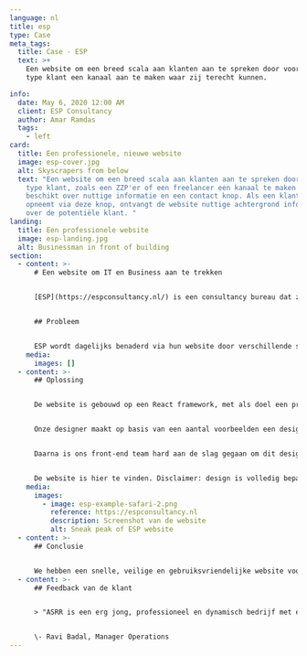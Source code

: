 ```yaml
---
language: nl
title: esp
type: Case
meta_tags:
  title: Case - ESP
  text: >+
    Een website om een breed scala aan klanten aan te spreken door voor elke
    type klant een kanaal aan te maken waar zij terecht kunnen.

info:
  date: May 6, 2020 12:00 AM
  client: ESP Consultancy
  author: Amar Ramdas
  tags:
    - left
card:
  title: Een professionele, nieuwe website
  image: esp-cover.jpg
  alt: Skyscrapers from below
  text: "Een website om een breed scala aan klanten aan te spreken door voor elke
    type klant, zoals een ZZP'er of een freelancer een kanaal te maken dat
    beschikt over nuttige informatie en een contact knop. Als een klant contact
    opneemt via deze knop, ontvangt de website nuttige achtergrond informatie
    over de potentiële klant. "
landing:
  title: Een professionele website
  image: esp-landing.jpg
  alt: Businessman in front of building
section:
  - content: >-
      # Een website om IT en Business aan te trekken


      [ESP](https://espconsultancy.nl/) is een consultancy bureau dat zich specialiseert in het plaatsen van professionals in de IT-wereld. In de huidige recruitment markt is het cruciaal om een goede indruk achter te laten bij potentiële werknemers. "You need to stand out from the crowd". Om die reden had ESP behoefte aan een goed online visite kaartje dat toereikend is voor verschillende soorten klanten.


      ## Probleem


      ESP wordt dagelijks benaderd via hun website door verschillende soorten potentiële klanten. In de huidige website was er weinig structuur aangebracht om deze klanten te leiden naar pagina’s die nuttig waren voor hen. Om die reden had ESP behoefte aan een website die toereikend is voor een breed scala aan klanten, zoals ZZP'ers en freelancers. De website moest verschillende kanalen krijgen voor elke doelgroep.
    media:
      images: []
  - content: >-
      ## Oplossing


      De website is gebouwd op een React framework, met als doel een progressieve web applicatie realiseren. Zo'n applicatie heeft een hoop voordelen, waaronder bijvoorbeeld het offline-cachen van een groot deel van de gegevens. Hierdoor is de webapplicatie razendsnel en kan deze zelfs zonder internetverbinding werken. De website hosten wij op ons eigen razendsnelle hosting systeem. Dit is globally redundant hosting, wat ook bijdraagt aan een snelle website. Verder werken we met 'Responsive Webdesign', dat houdt in dat er wordt gestreefd naar een optimale webervaring op een breed scala aan apparaten. Ook gebruiken wij Automatische HTTPS/SSL certificering, wat veiligheid van de website waarborgt. Al deze elementen dragen bij aan een snelle, veilige, gebruiksvriendelijke website.


      Onze designer maakt op basis van een aantal voorbeelden een design. De voorbeelden die ESP aandroeg, waren tech giganten, zoals ASML, maar ook concurrenten in de branche. Wij analyseren de voorbeelden, bepalen de sterke punten en verwerken deze in het design van de website. Designen doen wij samen met de klant, dus het is een iteratief proces. 


      Daarna is ons front-end team hard aan de slag gegaan om dit design te realiseren in code. De klant kreeg tijdens het proces een link waarop de wijzigingen real-time te volgen waren. Ons deployment systeem zorgt ervoor dat alle werkzaamheden bijna gelijk zichtbaar zijn.


      De website is hier te vinden. Disclaimer: design is volledig bepaald door de klant en daardoor niet in stijl met ASRR. Er kan ook gekozen worden voor een hands-on aanpak waarbij ASRR een design aflevert dat in onze optiek goed in de markt past.
    media:
      images:
        - image: esp-example-safari-2.png
          reference: https://espconsultancy.nl
          description: Screenshot van de website
          alt: Sneak peak of ESP website
  - content: >-
      ## Conclusie


      We hebben een snelle, veilige en gebruiksvriendelijke website voor ESP gerealiseerd, waarop zij een breed scala aan klanten goed kunnen ontvangen. Het ontwerpen en realiseren van de website hebben wij in nauw Co-Makership met de klant gemaakt. Wij vinden het belangrijk dat de klant ook bijdraagt aan beslissingen tijdens het proces. Co-makership is overigens ook een van onze kernwaardes. Klik hier om meer te weten te komen over onze kernwaardes.
  - content: >-
      ## Feedback van de klant


      > "ASRR is een erg jong, professioneel en dynamisch bedrijf met een flat management structuur, dit zorgt voor een vlotte communicatie zowel intern als met de klanten, waardoor er veel aandacht en zorg is voor de klant. Ik heb erg goede ervaringen opgedaan met ASRR. Een echte aanrader als je op zoek bent naar een professionele partner die met je meedenkt en waar de klant op nummer 1 staat!"


      \- Ravi Badal, Manager Operations
---
```

